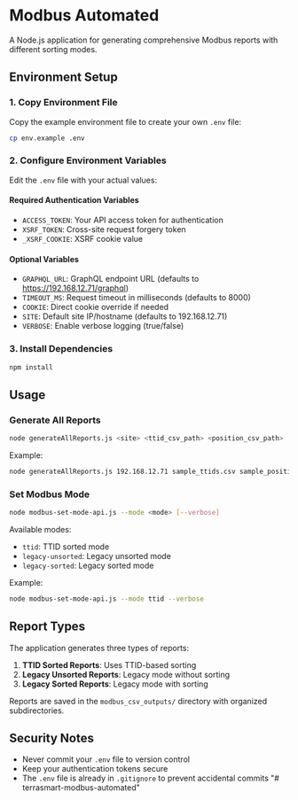 # Modbus Automated

A Node.js application for generating comprehensive Modbus reports with different sorting modes.

## Environment Setup

### 1. Copy Environment File

Copy the example environment file to create your own `.env` file:

```bash
cp env.example .env
```

### 2. Configure Environment Variables

Edit the `.env` file with your actual values:

#### Required Authentication Variables
- `ACCESS_TOKEN`: Your API access token for authentication
- `XSRF_TOKEN`: Cross-site request forgery token
- `_XSRF_COOKIE`: XSRF cookie value

#### Optional Variables
- `GRAPHQL_URL`: GraphQL endpoint URL (defaults to https://192.168.12.71/graphql)
- `TIMEOUT_MS`: Request timeout in milliseconds (defaults to 8000)
- `COOKIE`: Direct cookie override if needed
- `SITE`: Default site IP/hostname (defaults to 192.168.12.71)
- `VERBOSE`: Enable verbose logging (true/false)

### 3. Install Dependencies

```bash
npm install
```

## Usage

### Generate All Reports

```bash
node generateAllReports.js <site> <ttid_csv_path> <position_csv_path>
```

Example:
```bash
node generateAllReports.js 192.168.12.71 sample_ttids.csv sample_positions.csv
```

### Set Modbus Mode

```bash
node modbus-set-mode-api.js --mode <mode> [--verbose]
```

Available modes:
- `ttid`: TTID sorted mode
- `legacy-unsorted`: Legacy unsorted mode  
- `legacy-sorted`: Legacy sorted mode

Example:
```bash
node modbus-set-mode-api.js --mode ttid --verbose
```

## Report Types

The application generates three types of reports:

1. **TTID Sorted Reports**: Uses TTID-based sorting
2. **Legacy Unsorted Reports**: Legacy mode without sorting
3. **Legacy Sorted Reports**: Legacy mode with sorting

Reports are saved in the `modbus_csv_outputs/` directory with organized subdirectories.

## Security Notes

- Never commit your `.env` file to version control
- Keep your authentication tokens secure
- The `.env` file is already in `.gitignore` to prevent accidental commits
"# terrasmart-modbus-automated" 
